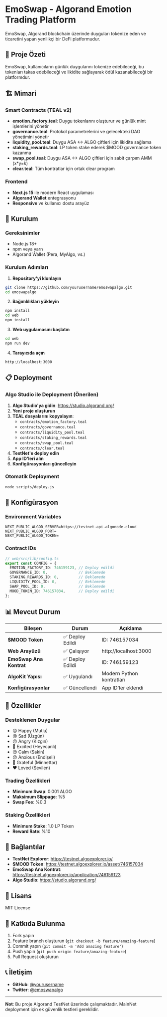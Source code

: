 # EmoSwap - Algorand Emotion Trading Platform

EmoSwap, Algorand blockchain üzerinde duyguları tokenize eden ve ticaretini yapan yenilikçi bir DeFi platformudur.

## 🎯 Proje Özeti

EmoSwap, kullanıcıların günlük duygularını tokenize edebileceği, bu tokenları takas edebileceği ve likidite sağlayarak ödül kazanabileceği bir platformdur.

## 🏗️ Mimari

### Smart Contracts (TEAL v2)
- **emotion_factory.teal**: Duygu tokenlarını oluşturur ve günlük mint işlemlerini yönetir
- **governance.teal**: Protokol parametrelerini ve gelecekteki DAO yönetimini yönetir
- **liquidity_pool.teal**: Duygu ASA <-> ALGO çiftleri için likidite sağlama
- **staking_rewards.teal**: LP token stake ederek $MOOD governance token kazanma
- **swap_pool.teal**: Duygu ASA <-> ALGO çiftleri için sabit çarpım AMM (x*y=k)
- **clear.teal**: Tüm kontratlar için ortak clear program

### Frontend
- **Next.js 15** ile modern React uygulaması
- **Algorand Wallet** entegrasyonu
- **Responsive** ve kullanıcı dostu arayüz

## 🚀 Kurulum

### Gereksinimler
- Node.js 18+
- npm veya yarn
- Algorand Wallet (Pera, MyAlgo, vs.)

### Kurulum Adımları

1. **Repository'yi klonlayın**
```bash
git clone https://github.com/yourusername/emoswapalgo.git
cd emoswapalgo
```

2. **Bağımlılıkları yükleyin**
```bash
npm install
cd web
npm install
```

3. **Web uygulamasını başlatın**
```bash
cd web
npm run dev
```

4. **Tarayıcıda açın**
```
http://localhost:3000
```

## 📋 Deployment

### Algo Studio ile Deployment (Önerilen)

1. **Algo Studio'ya gidin**: https://studio.algorand.org/
2. **Yeni proje oluşturun**
3. **TEAL dosyalarını kopyalayın**:
   - `contracts/emotion_factory.teal`
   - `contracts/governance.teal`
   - `contracts/liquidity_pool.teal`
   - `contracts/staking_rewards.teal`
   - `contracts/swap_pool.teal`
   - `contracts/clear.teal`
4. **TestNet'e deploy edin**
5. **App ID'leri alın**
6. **Konfigürasyonları güncelleyin**

### Otomatik Deployment

```bash
node scripts/deploy.js
```

## 🔧 Konfigürasyon

### Environment Variables
```env
NEXT_PUBLIC_ALGOD_SERVER=https://testnet-api.algonode.cloud
NEXT_PUBLIC_ALGOD_PORT=
NEXT_PUBLIC_ALGOD_TOKEN=
```

### Contract IDs
```typescript
// web/src/lib/config.ts
export const CONFIG = {
  EMOTION_FACTORY_ID: 746159123, // Deploy edildi
  GOVERNANCE_ID: 0,              // Beklemede
  STAKING_REWARDS_ID: 0,         // Beklemede
  LIQUIDITY_POOL_ID: 0,          // Beklemede
  SWAP_POOL_ID: 0,               // Beklemede
  MOOD_TOKEN_ID: 746157034,      // Deploy edildi
};
```

## 📊 Mevcut Durum

| Bileşen | Durum | Açıklama |
|---------|-------|----------|
| **$MOOD Token** | ✅ Deploy Edildi | ID: 746157034 |
| **Web Arayüzü** | ✅ Çalışıyor | http://localhost:3000 |
| **EmoSwap Ana Kontrat** | ✅ Deploy Edildi | ID: 746159123 |
| **AlgoKit Yapısı** | ✅ Uygulandı | Modern Python kontratları |
| **Konfigürasyonlar** | ✅ Güncellendi | App ID'ler eklendi |

## 🎨 Özellikler

### Desteklenen Duygular
- 😊 Happy (Mutlu)
- 😢 Sad (Üzgün)
- 😠 Angry (Kızgın)
- 🤩 Excited (Heyecanlı)
- 😌 Calm (Sakin)
- 😟 Anxious (Endişeli)
- 🙏 Grateful (Minnettar)
- ❤️ Loved (Sevilen)

### Trading Özellikleri
- **Minimum Swap**: 0.001 ALGO
- **Maksimum Slippage**: %5
- **Swap Fee**: %0.3

### Staking Özellikleri
- **Minimum Stake**: 1.0 LP Token
- **Reward Rate**: %10

## 🔗 Bağlantılar

- **TestNet Explorer**: https://testnet.algoexplorer.io/
- **$MOOD Token**: https://testnet.algoexplorer.io/asset/746157034
- **EmoSwap Ana Kontrat**: https://testnet.algoexplorer.io/application/746159123
- **Algo Studio**: https://studio.algorand.org/

## 📝 Lisans

MIT License

## 🤝 Katkıda Bulunma

1. Fork yapın
2. Feature branch oluşturun (`git checkout -b feature/amazing-feature`)
3. Commit yapın (`git commit -m 'Add amazing feature'`)
4. Push yapın (`git push origin feature/amazing-feature`)
5. Pull Request oluşturun

## 📞 İletişim

- **GitHub**: [@yourusername](https://github.com/yourusername)
- **Twitter**: [@emoswapalgo](https://twitter.com/emoswapalgo)

---

**Not**: Bu proje Algorand TestNet üzerinde çalışmaktadır. MainNet deployment için ek güvenlik testleri gereklidir.